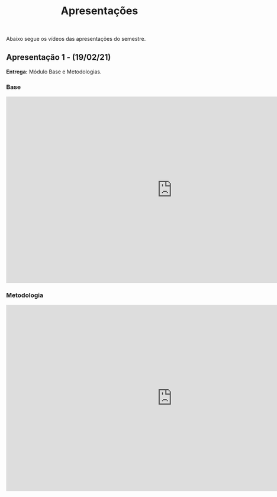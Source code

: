 

<h1 style="text-align: center">Apresentações</h1>
</br>

Abaixo segue os vídeos das apresentações do semestre.

## Apresentação 1 - (19/02/21)

**Entrega:** Módulo Base e Metodologias.

### Base
<div>
<!-- Apresentação Base 1-->
<iframe width="896" height="504" style="display: block;
border-style:none; margin: 0 auto;"
src="https://www.youtube.com/embed/a5TF41zFHKc">
</iframe>
</div>

### Metodologia
<div>
<!-- Apresentação Metodologia 1-->
<iframe width="896" height="504" style="display: block;
border-style:none; margin: 0 auto;"
src="https://www.youtube.com/embed/KYMqzscSlbw">
</iframe>
</div>
<br/>
